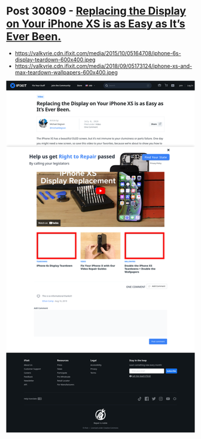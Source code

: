 # Post 30809 - [Replacing the Display on Your iPhone XS is as Easy as It&#8217;s Ever Been.](https://www.ifixit.com/News/30809/replacing-the-display-on-your-iphone-xs-is-as-easy-as-its-ever-been)

- https://valkyrie.cdn.ifixit.com/media/2015/10/05164708/iphone-6s-display-teardown-600x400.jpeg
- https://valkyrie.cdn.ifixit.com/media/2018/09/05173124/iphone-xs-and-max-teardown-wallpapers-600x400.jpeg

![screencap](screenshots/5ac49ca4-e6b5-4d04-8f3e-089d06438bb1.png)
